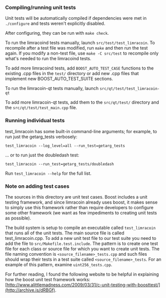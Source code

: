 ### Compiling/running unit tests

Unit tests will be automatically compiled if dependencies were met in `./configure`
and tests weren't explicitly disabled.

After configuring, they can be run with `make check`.

To run the limracoind tests manually, launch `src/test/test_limracoin`. To recompile
after a test file was modified, run `make` and then run the test again. If you
modify a non-test file, use `make -C src/test` to recompile only what's needed
to run the limracoind tests.

To add more limracoind tests, add `BOOST_AUTO_TEST_CASE` functions to the existing
.cpp files in the `test/` directory or add new .cpp files that
implement new BOOST_AUTO_TEST_SUITE sections.

To run the limracoin-qt tests manually, launch `src/qt/test/test_limracoin-qt`

To add more limracoin-qt tests, add them to the `src/qt/test/` directory and
the `src/qt/test/test_main.cpp` file.

### Running individual tests

test_limracoin has some built-in command-line arguments; for
example, to run just the getarg_tests verbosely:

    test_limracoin --log_level=all --run_test=getarg_tests

... or to run just the doubledash test:

    test_limracoin --run_test=getarg_tests/doubledash

Run `test_limracoin --help` for the full list.

### Note on adding test cases

The sources in this directory are unit test cases.  Boost includes a
unit testing framework, and since limracoin already uses boost, it makes
sense to simply use this framework rather than require developers to
configure some other framework (we want as few impediments to creating
unit tests as possible).

The build system is setup to compile an executable called `test_limracoin`
that runs all of the unit tests.  The main source file is called
test_limracoin.cpp. To add a new unit test file to our test suite you need
to add the file to `src/Makefile.test.include`. The pattern is to create
one test file for each class or source file for which you want to create
unit tests.  The file naming convention is `<source_filename>_tests.cpp`
and such files should wrap their tests in a test suite
called `<source_filename>_tests`. For an example of this pattern,
examine `uint256_tests.cpp`.

For further reading, I found the following website to be helpful in
explaining how the boost unit test framework works:
[http://www.alittlemadness.com/2009/03/31/c-unit-testing-with-boosttest/](http://archive.is/dRBGf).
